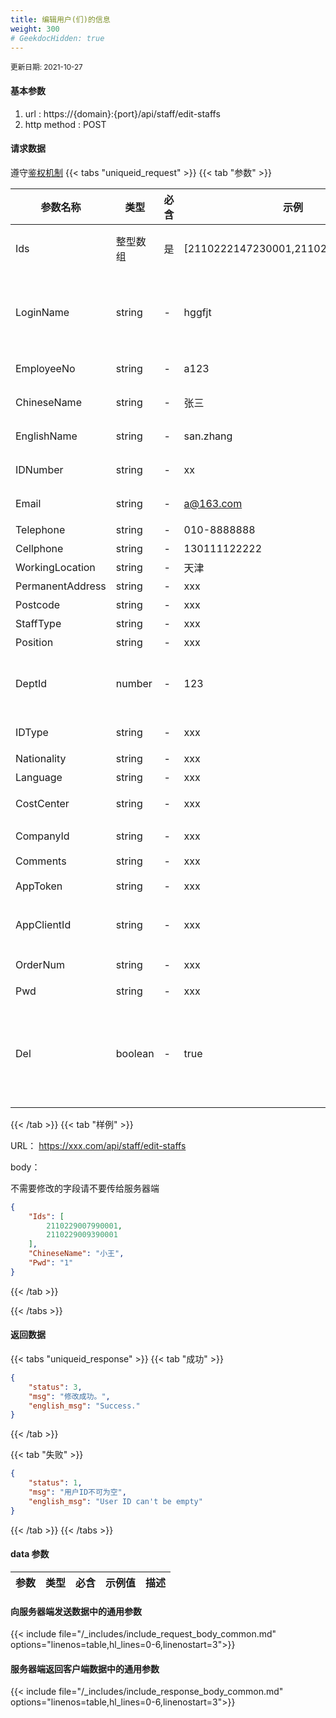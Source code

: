 ```yaml
---
title: 编辑用户(们)的信息
weight: 300
# GeekdocHidden: true
---
```


<small>更新日期: 2021-10-27</small>

#### 基本参数
1. url : https://{domain}:{port}/api/staff/edit-staffs
2. http method : POST

#### 请求数据
遵守[鉴权机制](/auth/)
{{< tabs "uniqueid_request" >}}
{{< tab "参数" >}} 

|  参数名称   |  类型 |  必含 |  示例 |  描述 |
|  ----  | ----  | ----  | ----  | ----  |
|  Ids  | 整型数组  | 是  | [2110222147230001,2110222148290001]  | 用户ID列表 |
|  LoginName  | string  | - | hggfjt  | 用户名(登录账号)  |
|  EmployeeNo  |  string  | - | a123  | 员工号  |
|  ChineseName  |  string  | - | 张三  | 中文名  |
|  EnglishName  |  string  | - | san.zhang  | 英文名  |
|  IDNumber  | string  | - | xx  | ID号码 |
|  Email  |  string  | - |  a@163.com | 英文名  |
|  Telephone  |  string  | - |  010-8888888 | 电话  |
|  Cellphone  |  string  | - |  130111122222 | 手机  |
|  WorkingLocation  |  string  | - |  天津 | 地点  |
|  PermanentAddress  |  string  | - |  xxx | 地址  |
|  Postcode  |  string  | - |  xxx | 邮编  |
|  StaffType  |  string  | - |  xxx | 类型  |
|  Position  |  string  | - |  xxx | 职位  |
|  DeptId  |  number  | - |  123 | 部门ID(正整数)  |
|  IDType  |  string  | - |  xxx |  ID类型  |
|  Nationality  |  string  | - |  xxx |  国籍  |
|  Language  |  string  | - |  xxx |  语言  |
|  CostCenter  |  string  | - |  xxx |  成本中心  |
|  CompanyId  |  string  | - |  xxx |  公司ID  |
|  Comments  |  string  | - |  xxx |  备注  |
|  AppToken  |  string  | - |  xxx |  App令牌  |
|  AppClientId  |  string  | - |  xxx |  App客户端ID  |
|  OrderNum  |  string  | - |  xxx |  排序号  |
|  Pwd  |  string  | - |  xxx |  密码  |
|  Del  |  boolean  | - |  true |  true表示被删除(未启用)  |
{{< /tab >}}
{{< tab "样例" >}}

URL： https://xxx.com/api/staff/edit-staffs

body： 

不需要修改的字段请不要传给服务器端

```json
{
    "Ids": [
        2110229007990001,
        2110229009390001
    ],
    "ChineseName": "小王",
    "Pwd": "1"
}
```
{{< /tab >}}

{{< /tabs >}}


#### 返回数据


{{< tabs "uniqueid_response" >}}
{{< tab "成功" >}} 
```json
{
    "status": 3,
    "msg": "修改成功。",
    "english_msg": "Success."
}
```   
{{< /tab >}}

{{< tab "失败" >}}
```json
{
    "status": 1,
    "msg": "用户ID不可为空",
    "english_msg": "User ID can't be empty"
}
```
{{< /tab >}}
{{< /tabs >}}
#### data 参数

|  参数   |  类型 |  必含 |  示例值 |  描述 |
|  ----  | ----  | ----  | ----  |----  |
 

#### 向服务器端发送数据中的通用参数
{{< include file="/_includes/include_request_body_common.md"  options="linenos=table,hl_lines=0-6,linenostart=3">}}

#### 服务器端返回客户端数据中的通用参数

{{< include file="/_includes/include_response_body_common.md"  options="linenos=table,hl_lines=0-6,linenostart=3">}}
